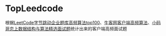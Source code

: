 # TopLeedcode
根据[LeetCode字节跳动企业题库高频算法top100](https://leetcode-cn.com/list/xhx0zp1m)、[牛客网客户端高频算法](https://www.nowcoder.com/discuss/447791?source_id=profile_create&channel=-2)、[小码哥恋上数据结构与算法精选面试题](https://juejin.im/post/6844904118100688904)统计出来的客户端高频面试题
